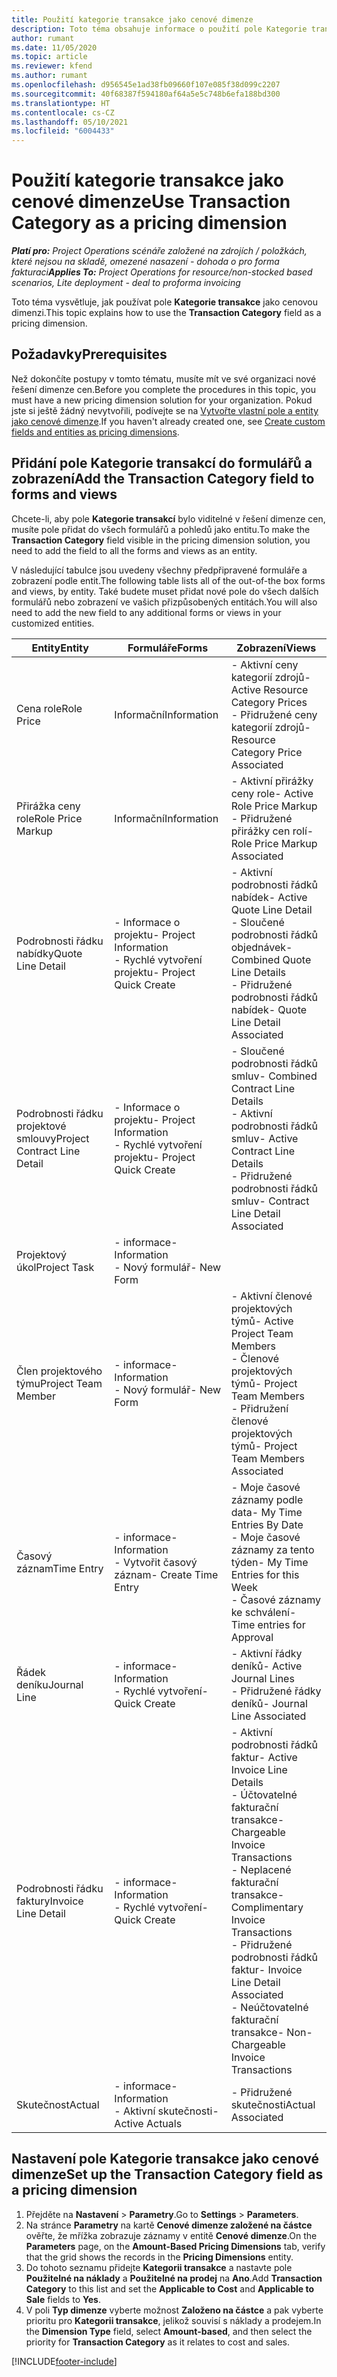 ```yaml
---
title: Použití kategorie transakce jako cenové dimenze
description: Toto téma obsahuje informace o použití pole Kategorie transakce jako cenové dimenze.
author: rumant
ms.date: 11/05/2020
ms.topic: article
ms.reviewer: kfend
ms.author: rumant
ms.openlocfilehash: d956545e1ad38fb09660f107e085f38d099c2207
ms.sourcegitcommit: 40f68387f594180af64a5e5c748b6efa188bd300
ms.translationtype: HT
ms.contentlocale: cs-CZ
ms.lasthandoff: 05/10/2021
ms.locfileid: "6004433"
---
```

# <a name="use-transaction-category-as-a-pricing-dimension"></a><span data-ttu-id="997d8-103">Použití kategorie transakce jako cenové dimenze</span><span class="sxs-lookup"><span data-stu-id="997d8-103">Use Transaction Category as a pricing dimension</span></span>


<span data-ttu-id="997d8-104">_**Platí pro:** Project Operations scénáře založené na zdrojích / položkách, které nejsou na skladě, omezené nasazení - dohoda o pro forma fakturaci_</span><span class="sxs-lookup"><span data-stu-id="997d8-104">_**Applies To:** Project Operations for resource/non-stocked based scenarios, Lite deployment - deal to proforma invoicing_</span></span>


<span data-ttu-id="997d8-105">Toto téma vysvětluje, jak používat pole **Kategorie transakce** jako cenovou dimenzi.</span><span class="sxs-lookup"><span data-stu-id="997d8-105">This topic explains how to use the **Transaction Category** field as a pricing dimension.</span></span> 

## <a name="prerequisites"></a><span data-ttu-id="997d8-106">Požadavky</span><span class="sxs-lookup"><span data-stu-id="997d8-106">Prerequisites</span></span>
<span data-ttu-id="997d8-107">Než dokončíte postupy v tomto tématu, musíte mít ve své organizaci nové řešení dimenze cen.</span><span class="sxs-lookup"><span data-stu-id="997d8-107">Before you complete the procedures in this topic, you must have a new pricing dimension solution for your organization.</span></span> <span data-ttu-id="997d8-108">Pokud jste si ještě žádný nevytvořili, podívejte se na [Vytvořte vlastní pole a entity jako cenové dimenze](create-custom-fields-entities-pricing-dimensions.md).</span><span class="sxs-lookup"><span data-stu-id="997d8-108">If you haven't already created one, see [Create custom fields and entities as pricing dimensions](create-custom-fields-entities-pricing-dimensions.md).</span></span>

## <a name="add-the-transaction-category-field-to-forms-and-views"></a><span data-ttu-id="997d8-109">Přidání pole Kategorie transakcí do formulářů a zobrazení</span><span class="sxs-lookup"><span data-stu-id="997d8-109">Add the Transaction Category field to forms and views</span></span>
<span data-ttu-id="997d8-110">Chcete-li, aby pole **Kategorie transakcí** bylo viditelné v řešení dimenze cen, musíte pole přidat do všech formulářů a pohledů jako entitu.</span><span class="sxs-lookup"><span data-stu-id="997d8-110">To make the **Transaction Category** field visible in the pricing dimension solution, you need to add the field to all the forms and views as an entity.</span></span>

<span data-ttu-id="997d8-111">V následující tabulce jsou uvedeny všechny předpřipravené formuláře a zobrazení podle entit.</span><span class="sxs-lookup"><span data-stu-id="997d8-111">The following table lists all of the out-of-the box forms and views, by entity.</span></span> <span data-ttu-id="997d8-112">Také budete muset přidat nové pole do všech dalších formulářů nebo zobrazení ve vašich přizpůsobených entitách.</span><span class="sxs-lookup"><span data-stu-id="997d8-112">You will also need to add the new field to any additional forms or views in your customized entities.</span></span>

|  <span data-ttu-id="997d8-113">Entity</span><span class="sxs-lookup"><span data-stu-id="997d8-113">Entity</span></span>        | <span data-ttu-id="997d8-114">Formuláře</span><span class="sxs-lookup"><span data-stu-id="997d8-114">Forms</span></span>     |<span data-ttu-id="997d8-115">Zobrazení</span><span class="sxs-lookup"><span data-stu-id="997d8-115">Views</span></span>        |
| ------------------------------|---------------------------------|----------------------------------|
|  <span data-ttu-id="997d8-116">Cena role</span><span class="sxs-lookup"><span data-stu-id="997d8-116">Role Price</span></span>| <span data-ttu-id="997d8-117">Informační</span><span class="sxs-lookup"><span data-stu-id="997d8-117">Information</span></span> |<span data-ttu-id="997d8-118">- Aktivní ceny kategorií zdrojů</span><span class="sxs-lookup"><span data-stu-id="997d8-118">- Active Resource Category Prices</span></span><br> <span data-ttu-id="997d8-119">- Přidružené ceny kategorií zdrojů</span><span class="sxs-lookup"><span data-stu-id="997d8-119">- Resource Category Price Associated</span></span> |
|  <span data-ttu-id="997d8-120">Přirážka ceny role</span><span class="sxs-lookup"><span data-stu-id="997d8-120">Role Price Markup</span></span>| <span data-ttu-id="997d8-121">Informační</span><span class="sxs-lookup"><span data-stu-id="997d8-121">Information</span></span>|<span data-ttu-id="997d8-122">- Aktivní přirážky ceny role</span><span class="sxs-lookup"><span data-stu-id="997d8-122">- Active Role Price Markup</span></span><br><span data-ttu-id="997d8-123">- Přidružené přirážky cen rolí</span><span class="sxs-lookup"><span data-stu-id="997d8-123">- Role Price Markup Associated</span></span> |
|  <span data-ttu-id="997d8-124">Podrobnosti řádku nabídky</span><span class="sxs-lookup"><span data-stu-id="997d8-124">Quote Line Detail</span></span>|<span data-ttu-id="997d8-125">- Informace o projektu</span><span class="sxs-lookup"><span data-stu-id="997d8-125">- Project Information</span></span><br><span data-ttu-id="997d8-126">- Rychlé vytvoření projektu</span><span class="sxs-lookup"><span data-stu-id="997d8-126">- Project Quick Create</span></span>| <span data-ttu-id="997d8-127">- Aktivní podrobnosti řádků nabídek</span><span class="sxs-lookup"><span data-stu-id="997d8-127">- Active Quote Line Detail</span></span><br><span data-ttu-id="997d8-128">- Sloučené podrobnosti řádků objednávek</span><span class="sxs-lookup"><span data-stu-id="997d8-128">- Combined Quote Line Details</span></span><br><span data-ttu-id="997d8-129">- Přidružené podrobnosti řádků nabídek</span><span class="sxs-lookup"><span data-stu-id="997d8-129">- Quote Line Detail Associated</span></span> |
|  <span data-ttu-id="997d8-130">Podrobnosti řádku projektové smlouvy</span><span class="sxs-lookup"><span data-stu-id="997d8-130">Project Contract Line Detail</span></span>|<span data-ttu-id="997d8-131">- Informace o projektu</span><span class="sxs-lookup"><span data-stu-id="997d8-131">- Project Information</span></span><br><span data-ttu-id="997d8-132">- Rychlé vytvoření projektu</span><span class="sxs-lookup"><span data-stu-id="997d8-132">- Project Quick Create</span></span>|<span data-ttu-id="997d8-133">- Sloučené podrobnosti řádků smluv</span><span class="sxs-lookup"><span data-stu-id="997d8-133">- Combined Contract Line Details</span></span><br><span data-ttu-id="997d8-134">- Aktivní podrobnosti řádků smluv</span><span class="sxs-lookup"><span data-stu-id="997d8-134">- Active Contract Line Details</span></span><br><span data-ttu-id="997d8-135">- Přidružené podrobnosti řádků smluv</span><span class="sxs-lookup"><span data-stu-id="997d8-135">- Contract Line Detail Associated</span></span> |
|  <span data-ttu-id="997d8-136">Projektový úkol</span><span class="sxs-lookup"><span data-stu-id="997d8-136">Project Task</span></span>|<span data-ttu-id="997d8-137">- informace</span><span class="sxs-lookup"><span data-stu-id="997d8-137">- Information</span></span><br><span data-ttu-id="997d8-138">- Nový formulář</span><span class="sxs-lookup"><span data-stu-id="997d8-138">- New Form</span></span>| &nbsp; |
|  <span data-ttu-id="997d8-139">Člen projektového týmu</span><span class="sxs-lookup"><span data-stu-id="997d8-139">Project Team Member</span></span>|<span data-ttu-id="997d8-140">- informace</span><span class="sxs-lookup"><span data-stu-id="997d8-140">- Information</span></span><br><span data-ttu-id="997d8-141">- Nový formulář</span><span class="sxs-lookup"><span data-stu-id="997d8-141">- New Form</span></span>|<span data-ttu-id="997d8-142">- Aktivní členové projektových týmů</span><span class="sxs-lookup"><span data-stu-id="997d8-142">- Active Project Team Members</span></span><br><span data-ttu-id="997d8-143">- Členové projektových týmů</span><span class="sxs-lookup"><span data-stu-id="997d8-143">- Project Team Members</span></span><br><span data-ttu-id="997d8-144">- Přidružení členové projektových týmů</span><span class="sxs-lookup"><span data-stu-id="997d8-144">- Project Team Members Associated</span></span> |
|  <span data-ttu-id="997d8-145">Časový záznam</span><span class="sxs-lookup"><span data-stu-id="997d8-145">Time Entry</span></span>|<span data-ttu-id="997d8-146">- informace</span><span class="sxs-lookup"><span data-stu-id="997d8-146">- Information</span></span><br><span data-ttu-id="997d8-147">- Vytvořit časový záznam</span><span class="sxs-lookup"><span data-stu-id="997d8-147">- Create Time Entry</span></span>|<span data-ttu-id="997d8-148">- Moje časové záznamy podle data</span><span class="sxs-lookup"><span data-stu-id="997d8-148">- My Time Entries By Date</span></span><br><span data-ttu-id="997d8-149">- Moje časové záznamy za tento týden</span><span class="sxs-lookup"><span data-stu-id="997d8-149">- My Time Entries for this Week</span></span><br><span data-ttu-id="997d8-150">- Časové záznamy ke schválení</span><span class="sxs-lookup"><span data-stu-id="997d8-150">- Time entries for Approval</span></span>|
|  <span data-ttu-id="997d8-151">Řádek deníku</span><span class="sxs-lookup"><span data-stu-id="997d8-151">Journal Line</span></span>|<span data-ttu-id="997d8-152">- informace</span><span class="sxs-lookup"><span data-stu-id="997d8-152">- Information</span></span><br><span data-ttu-id="997d8-153">- Rychlé vytvoření</span><span class="sxs-lookup"><span data-stu-id="997d8-153">- Quick Create</span></span>|<span data-ttu-id="997d8-154">- Aktivní řádky deníků</span><span class="sxs-lookup"><span data-stu-id="997d8-154">- Active Journal Lines</span></span><br><span data-ttu-id="997d8-155">- Přidružené řádky deníků</span><span class="sxs-lookup"><span data-stu-id="997d8-155">- Journal Line Associated</span></span>|
|  <span data-ttu-id="997d8-156">Podrobnosti řádku faktury</span><span class="sxs-lookup"><span data-stu-id="997d8-156">Invoice Line Detail</span></span>|<span data-ttu-id="997d8-157">- informace</span><span class="sxs-lookup"><span data-stu-id="997d8-157">- Information</span></span><br><span data-ttu-id="997d8-158">- Rychlé vytvoření</span><span class="sxs-lookup"><span data-stu-id="997d8-158">- Quick Create</span></span>|<span data-ttu-id="997d8-159">- Aktivní podrobnosti řádků faktur</span><span class="sxs-lookup"><span data-stu-id="997d8-159">- Active Invoice Line Details</span></span><br><span data-ttu-id="997d8-160">- Účtovatelné fakturační transakce</span><span class="sxs-lookup"><span data-stu-id="997d8-160">- Chargeable Invoice Transactions</span></span><br><span data-ttu-id="997d8-161">- Neplacené fakturační transakce</span><span class="sxs-lookup"><span data-stu-id="997d8-161">- Complimentary Invoice Transactions</span></span><br><span data-ttu-id="997d8-162">- Přidružené podrobnosti řádků faktur</span><span class="sxs-lookup"><span data-stu-id="997d8-162">- Invoice Line Detail Associated</span></span> <br><span data-ttu-id="997d8-163">- Neúčtovatelné fakturační transakce</span><span class="sxs-lookup"><span data-stu-id="997d8-163">- Non-Chargeable Invoice Transactions</span></span>|
|  <span data-ttu-id="997d8-164">Skutečnost</span><span class="sxs-lookup"><span data-stu-id="997d8-164">Actual</span></span>|<span data-ttu-id="997d8-165">- informace</span><span class="sxs-lookup"><span data-stu-id="997d8-165">- Information</span></span><br><span data-ttu-id="997d8-166">- Aktivní skutečnosti</span><span class="sxs-lookup"><span data-stu-id="997d8-166">- Active Actuals</span></span>| <span data-ttu-id="997d8-167">- Přidružené skutečnosti</span><span class="sxs-lookup"><span data-stu-id="997d8-167">Actual Associated</span></span> |

## <a name="set-up-the-transaction-category-field-as-a-pricing-dimension"></a><span data-ttu-id="997d8-168">Nastavení pole Kategorie transakce jako cenové dimenze</span><span class="sxs-lookup"><span data-stu-id="997d8-168">Set up the Transaction Category field as a pricing dimension</span></span>

1. <span data-ttu-id="997d8-169">Přejděte na **Nastavení** > **Parametry**.</span><span class="sxs-lookup"><span data-stu-id="997d8-169">Go to **Settings** > **Parameters**.</span></span> 
2. <span data-ttu-id="997d8-170">Na stránce **Parametry** na kartě **Cenové dimenze založené na částce** ověřte, že mřížka zobrazuje záznamy v entitě **Cenové dimenze**.</span><span class="sxs-lookup"><span data-stu-id="997d8-170">On the **Parameters** page, on the **Amount-Based Pricing Dimensions** tab, verify that the grid shows the records in the **Pricing Dimensions** entity.</span></span>
3. <span data-ttu-id="997d8-171">Do tohoto seznamu přidejte **Kategorii transakce** a nastavte pole **Použitelné na náklady** a **Použitelné na prodej** na **Ano**.</span><span class="sxs-lookup"><span data-stu-id="997d8-171">Add **Transaction Category** to this list and set the **Applicable to Cost** and **Applicable to Sale** fields to **Yes**.</span></span>
4. <span data-ttu-id="997d8-172">V poli **Typ dimenze** vyberte možnost **Založeno na částce** a pak vyberte prioritu pro **Kategorii transakce**, jelikož souvisí s náklady a prodejem.</span><span class="sxs-lookup"><span data-stu-id="997d8-172">In the **Dimension Type** field, select **Amount-based**, and then select the priority for **Transaction Category** as it relates to cost and sales.</span></span>


[!INCLUDE[footer-include](../includes/footer-banner.md)]